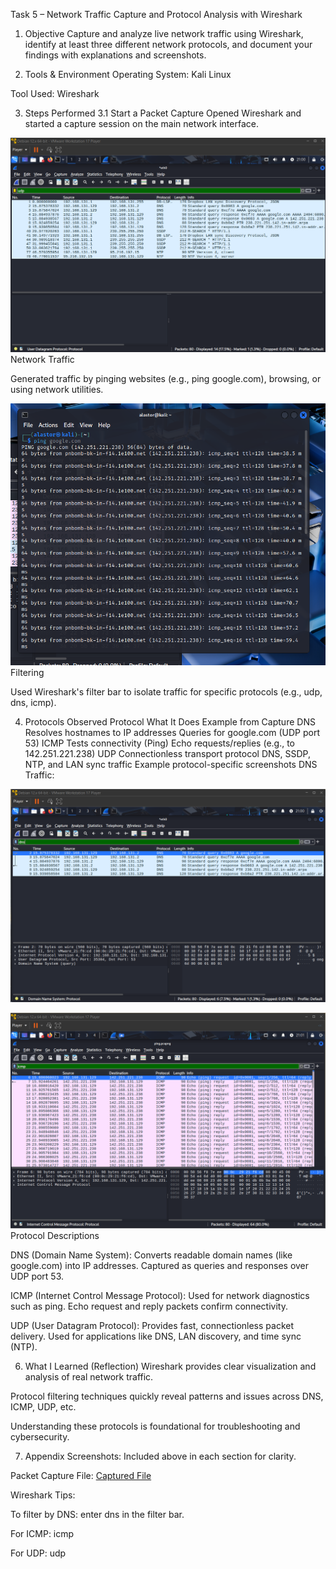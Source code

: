 Task 5 – Network Traffic Capture and Protocol Analysis with Wireshark
1. Objective
Capture and analyze live network traffic using Wireshark, identify at least three different network protocols, and document your findings with explanations and screenshots.

2. Tools & Environment
Operating System: Kali Linux

Tool Used: Wireshark

3. Steps Performed
3.1 Start a Packet Capture
Opened Wireshark and started a capture session on the main network interface.

![Wireshark Live Capture](/screenshots/screenshot2.png) Network Traffic

Generated traffic by pinging websites (e.g., ping google.com), browsing, or using network utilities.

![Kali Ping Session](screenshots/screenshot1.png) Filtering

Used Wireshark's filter bar to isolate traffic for specific protocols (e.g., udp, dns, icmp).

4. Protocols Observed
Protocol	What It Does	Example from Capture
DNS	Resolves hostnames to IP addresses	Queries for google.com (UDP port 53)
ICMP	Tests connectivity (Ping)	Echo requests/replies (e.g., to 142.251.221.238)
UDP	Connectionless transport protocol	DNS, SSDP, NTP, and LAN sync traffic
Example protocol-specific screenshots
DNS Traffic:

![DNS Packets](screenshots/screenshot3.png)

![ICMP Ping Packets](screenshots/screenshot4.png) Protocol Descriptions

DNS (Domain Name System):
Converts readable domain names (like google.com) into IP addresses. Captured as queries and responses over UDP port 53.

ICMP (Internet Control Message Protocol):
Used for network diagnostics such as ping. Echo request and reply packets confirm connectivity.

UDP (User Datagram Protocol):
Provides fast, connectionless packet delivery. Used for applications like DNS, LAN discovery, and time sync (NTP).

6. What I Learned (Reflection)
Wireshark provides clear visualization and analysis of real network traffic.

Protocol filtering techniques quickly reveal patterns and issues across DNS, ICMP, UDP, etc.

Understanding these protocols is foundational for troubleshooting and cybersecurity.

7. Appendix
Screenshots: Included above in each section for clarity.

Packet Capture File: 
[Captured File](ping.pcapng)

Wireshark Tips:

To filter by DNS: enter dns in the filter bar.

For ICMP: icmp

For UDP: udp

